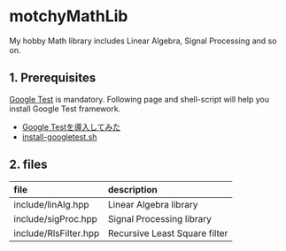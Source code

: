 # motchyMathLib

My hobby Math library includes Linear Algebra, Signal Processing and so on.

## 1. Prerequisites

[Google Test](https://github.com/google/googletest) is mandatory.
Following page and shell-script will help you install Google Test framework.

* [Google Testを導入してみた](https://qiita.com/y-vectorfield/items/6238cfd2d9c34aefe364)
* [install-googletest.sh ](https://gist.github.com/motchy869/22d873415722a1c10bc77d3f761339dc)

## 2. files

|file|description|
|:---|:---|
|include/linAlg.hpp|Linear Algebra library|
|include/sigProc.hpp|Signal Processing library|
|include/RlsFilter.hpp|Recursive Least Square filter|
